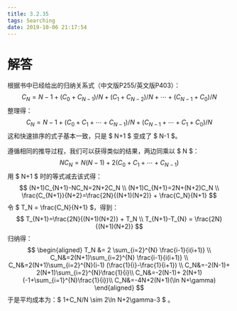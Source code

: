 ```yaml
---
title: 3.2.35
tags: Searching
date: 2019-10-06 21:17:54
---
```


# 解答

根据书中已经给出的归纳关系式（中文版P255/英文版P403）：
$$
C_N=N-1+(C_0+C_{N-1})/N+(C_1+C_{N-2})/N+\cdots+(C_{N-1}+C_0)/N
$$
整理得：
$$
C_N=N-1+(C_0+C_1+\cdots+C_{N-1})/N+(C_{N-1}+\cdots+C_1+C_0)/N
$$
这和快速排序的式子基本一致，只是 $ N+1 $ 变成了 $ N-1 $。

遵循相同的推导过程，我们可以获得类似的结果，两边同乘以 $ N $：
$$
NC_N=N(N-1)+2(C_0+C_1+\cdots+C_{N-1})
$$
用 $ N+1 $ 时的等式减去该式得：
$$
(N+1)C_{N+1}-NC_N=2N+2C_N \\
(N+1)C_{N+1}=2N+(N+2)C_N \\
\frac{C_{N+1}}{N+2}=\frac{2N}{(N+1)(N+2)} + \frac{C_N}{N+1}
$$
令 $ T_N = \frac{C_N}{N+1} $，得到：
$$
T_{N+1}=\frac{2N}{(N+1)(N+2)} + T_N \\
T_{N+1}-T_{N} = \frac{2N}{(N+1)(N+2)}
$$
归纳得：
$$
\begin{aligned}
T_N &= 2 \sum_{i=2}^{N} \frac{i-1}{i(i+1)} \\
C_N&=2(N+1)\sum_{i=2}^{N} \frac{i-1}{i(i+1)} \\
C_N&=2(N+1)\sum_{i=2}^{N}(i-1) (\frac{1}{i}-\frac{1}{i+1}) \\
C_N&=-2(N-1)+ 2(N+1)\sum_{i=2}^{N}\frac{1}{i}\\
C_N&=-2(N-1)+ 2(N+1)(-1+\sum_{i=1}^{N}\frac{1}{i})\\
C_N&=-4N+2(N+1)(\ln N+\gamma)
\end{aligned}
$$
于是平均成本为：$ 1+C_N/N \sim 2\ln N+2\gamma-3 $ 。